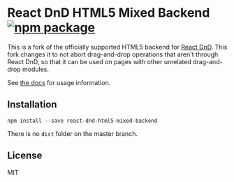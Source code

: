 # React DnD HTML5 Mixed Backend [![npm package](https://img.shields.io/npm/v/react-dnd-html5-mixed-backend.svg?style=flat-square)](https://www.npmjs.org/package/react-dnd-html5-mixed-backend)

This is a fork of the officially supported HTML5 backend for [React
DnD](http://gaearon.github.io/react-dnd/). This fork changes it to not abort drag-and-drop
operations that aren't through React DnD, so that it can be used on pages with other
unrelated drag-and-drop modules.

See [the docs](http://gaearon.github.io/react-dnd/docs-html5-backend.html) for usage information.

## Installation

```
npm install --save react-dnd-html5-mixed-backend
```

There is no `dist` folder on the master branch.

## License

MIT

